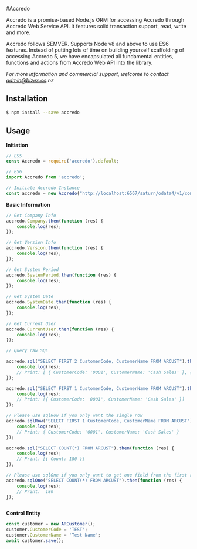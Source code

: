 #Accredo 

Accredo is a promise-based Node.js ORM for accessing Accredo through Accredo Web Service API. It features solid transaction support, read, write and more.

Accredo follows SEMVER. Supports Node v8 and above to use ES6 features. Instead of putting lots of time on building yourself scaffolding of accessing Accredo 5, we have encapsulated all fundamental entities, functions and actions from Accredo Web API into the library.  

_For more information and commercial support, welcome to contact admin@bizex.co.nz_

## Installation
```bash
$ npm install --save accredo
```
 
## Usage

**Initiation**
```javascript
// ES5 
const Accredo = require('accredo').default;

// ES6
import Accredo from 'accredo';

// Initiate Accredo Instance
const accredo = new Accredo("http://localhost:6567/saturn/odata4/v1/company('demo')/");

```

**Basic Information**
```javascript
// Get Company Info
accredo.Company.then(function (res) {
    console.log(res);
});

// Get Version Info
accredo.Version.then(function (res) {
    console.log(res);
});

// Get System Period
accredo.SystemPeriod.then(function (res) {
    console.log(res);
});

// Get System Date
accredo.SystemDate.then(function (res) {
    console.log(res);
});

// Get Current User
accredo.CurrentUser.then(function (res) {
    console.log(res);
});

// Query raw SQL

accredo.sql("SELECT FIRST 2 CustomerCode, CustomerName FROM ARCUST").then(function (res) {
    console.log(res);
    // Print: [ { CustomerCode: '0001', CustomerName: 'Cash Sales' }, { CustomerCode: '0003', CustomerName: 'ASB Bank Ltd' } ]
}); 

accredo.sql("SELECT FIRST 1 CustomerCode, CustomerName FROM ARCUST").then(function (res) {
    console.log(res);
    // Print: [{ CustomerCode: '0001', CustomerName: 'Cash Sales' }]
});

// Please use sqlRow if you only want the single row
accredo.sqlRow("SELECT FIRST 1 CustomerCode, CustomerName FROM ARCUST").then(function (res) {
    console.log(res);
    // Print: { CustomerCode: '0001', CustomerName: 'Cash Sales' }
});

accredo.sql("SELECT COUNT(*) FROM ARCUST").then(function (res) {
    console.log(res);
    // Print: [{ Count: 180 }]
});

// Please use sqlOne if you only want to get one field from the first row
accredo.sqlOne("SELECT COUNT(*) FROM ARCUST").then(function (res) {
    console.log(res);
    // Print:  180 
});



```

**Control Entity**
```javascript
const customer = new ARCustomer();
customer.CustomerCode = 'TEST';
customer.CustomerName = 'Test Name';
await customer.save();
```
